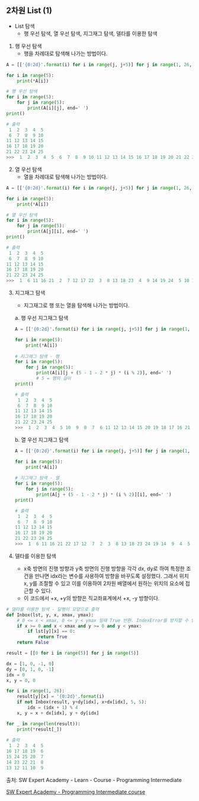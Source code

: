 ## 2차원 List (1)

* List 탐색
  * 행 우선 탐색, 열 우선 탐색, 지그재그 탐색, 델타를 이용한 탐색



1. 행 우선 탐색
   - 행을 차례대로 탐색해 나가는 방법이다.

```python
A = [['{0:2d}'.format(i) for i in range(j, j+5)] for j in range(1, 26, 5)]

for i in range(5):
    print(*A[i])

# 행 우선 탐색
for i in range(5):
    for j in range(5):
        print(A[i][j], end=' ')
print()

# 출력
 1  2  3  4  5
 6  7  8  9 10
11 12 13 14 15
16 17 18 19 20
21 22 23 24 25
>>>  1  2  3  4  5  6  7  8  9 10 11 12 13 14 15 16 17 18 19 20 21 22 23 24 25
```



2. 열 우선 탐색
   - 열을 차례대로 탐색해 나가는 방법이다.

```python
A = [['{0:2d}'.format(i) for i in range(j, j+5)] for j in range(1, 26, 5)]

for i in range(5):
    print(*A[i])

# 열 우선 탐색
for i in range(5):
    for j in range(5):
        print(A[j][i], end=' ')
print()

# 출력
 1  2  3  4  5
 6  7  8  9 10
11 12 13 14 15
16 17 18 19 20
21 22 23 24 25
>>>  1  6 11 16 21  2  7 12 17 22  3  8 13 18 23  4  9 14 19 24  5 10 15 20 25
```



3. 지그재그 탐색

   - 지그재그로 행 또는 열을 탐색해 나가는 방법이다.

   a. 행 우선 지그재그 탐색

   ```python
   A = [['{0:2d}'.format(i) for i in range(j, j+5)] for j in range(1, 26, 5)]
   
   for i in range(5):
       print(*A[i])
       
   # 지그재그 탐색 - 행
   for i in range(5):
       for j in range(5):
           print(A[i][j + (5 - 1 - 2 * j) * (i % 2)], end=' ')
           # 5 = 행의 길이
   print()
   
   # 출력
    1  2  3  4  5
    6  7  8  9 10
   11 12 13 14 15
   16 17 18 19 20
   21 22 23 24 25
   >>>  1  2  3  4  5 10  9  8  7  6 11 12 13 14 15 20 19 18 17 16 21 22 23 24 25
   ```

   

   b. 열 우선 지그재그 탐색

   ```python
   A = [['{0:2d}'.format(i) for i in range(j, j+5)] for j in range(1, 26, 5)]
   
   for i in range(5):
       print(*A[i])
       
   # 지그재그 탐색 - 열
   for i in range(5):
       for j in range(5):
           print(A[j + (5 - 1 - 2 * j) * (i % 2)][i], end=' ')
   print()
   
   # 출력
    1  2  3  4  5
    6  7  8  9 10
   11 12 13 14 15
   16 17 18 19 20
   21 22 23 24 25
   >>>  1  6 11 16 21 22 17 12  7  2  3  8 13 18 23 24 19 14  9  4  5 10 15 20 25
   ```

   

4. 델타를 이용한 탐색
   - x축 방면의 진행 방향과 y축 방면의 진행 방향을 각각 dx, dy로 하여 특정한 조건을 만나면 idx라는 변수를 사용하여 방향을 바꾸도록 설정했다. 그래서 위치 x, y를 조절할 수 있고 이를 이용하여 2차원 배열에서 원하는 위치의 요소에 접근할 수 있다.
   - 이 코드에서 +x, +y의 방향은 직교좌표계에서 +x, -y 방향이다.

```python
# 델타를 이용한 탐색 - 달팽이 모양으로 출력
def Inbox(lst, y, x, xmax, ymax): 
    # 0 <= x < xmax, 0 <= y < ymax 일때 True 반환. IndexError를 방지할 수 있다.
    if x >= 0 and x < xmax and y >= 0 and y < ymax:
        if lst[y][x] == 0:
            return True
    return False

result = [[0 for i in range(5)] for j in range(5)]

dx = [1, 0, -1, 0]
dy = [0, 1, 0, -1]
idx = 0
x, y = 0, 0

for i in range(1, 26):
    result[y][x] = '{0:2d}'.format(i)
    if not Inbox(result, y+dy[idx], x+dx[idx], 5, 5):
        idx = (idx + 1) % 4
    x, y = x + dx[idx], y + dy[idx]

for _ in range(len(result)):
    print(*result[_])
    
# 출력
 1  2  3  4  5
16 17 18 19  6
15 24 25 20  7
14 23 22 21  8
13 12 11 10  9
```





출처: SW Expert Academy - Learn - Course - Programming Intermediate

[SW Expert Academy - Programming Intermediate course](https://swexpertacademy.com/main/learn/course/subjectList.do?courseId=AVuPDN86AAXw5UW6)